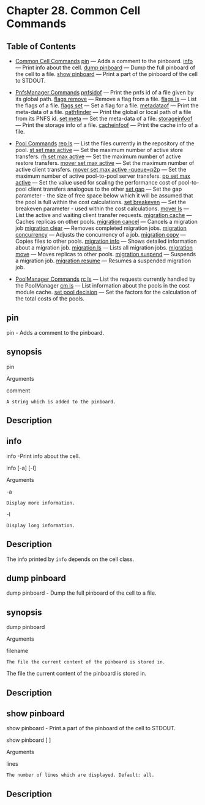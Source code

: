 Chapter 28. Common Cell Commands
=================================

Table of Contents
------------------
+ [Common Cell Commands](rf-cc-common.md)
[pin](rf-cc-common.md#pin) — Adds a comment to the pinboard.
[info](rf-cc-common.md#info) — Print info about the cell.
[dump pinboard](rf-cc-common.md#dump-inboard) — Dump the full pinboard of the cell to a file.
[show pinboard](rf-cc-common.md#show-pinboard) — Print a part of the pinboard of the cell to STDOUT.

+ [PnfsManager Commands](rf-cc-pnfsm.md)
[pnfsidof](rf-cc-pnfsm.md#pnfsidof)  — Print the pnfs id of a file given by its global path.
[flags remove](rf-cc-pnfsm.md#flags-remove)  — Remove a flag from a file.
[flags ls](rf-cc-pnfsm.md#flags-ls)  — List the flags of a file.
[flags set](rf-cc-pnfsm.md#flags-set) — Set a flag for a file.
[metadataof](rf-cc-pnfsm.md#metadata-of)  — Print the meta-data of a file.
[pathfinder](rf-cc-pnfsm.md#pathfinder)  — Print the global or local path of a file from its PNFS id.
[set meta](rf-cc-pnfsm.md#set-meta)  — Set the meta-data of a file.
[storageinfoof](rf-cc-pnfsm.md#storageinfoof)  — Print the storage info of a file.
[cacheinfoof](rf-cc-pnfsm.md#cacheinfoof)  — Print the cache info of a file.

+ [Pool Commands](rf-cc-pool.md)
[rep ls](rf-cc-pool.md#rep-ls) — List the files currently in the repository of the pool.
[st set max active](rf-cc-pool.md#st-set-max-active) — Set the maximum number of active store transfers.
[rh set max active](rf-cc-pool.md#rh-set-max-active) — Set the maximum number of active restore transfers.
[mover set max active](rf-cc-pool.md#mover-set-max-active) — Set the maximum number of active client transfers.
[mover set max active -queue=p2p](rf-cc-pool.md#mover-set-max-active-queuep2p) — Set the maximum number of active pool-to-pool server transfers.
[pp set max active](rf-cc-pool.md#pp-set-max-active) — Set the value used for scaling the performance cost of pool-to-pool client transfers analogous to the other
[set gap](rf-cc-pool.md#set-gap)    — Set the gap parameter - the size of free space below which it will be assumed that the pool is full within the cost calculations.
[set breakeven](rf-cc-pool.md#set-breakeven)   — Set the breakeven parameter - used within the cost calculations.
[mover ls](rf-cc-pool.md#mover-ls)    — List the active and waiting client transfer requests.
[migration cache](rf-cc-pool.md#migration-cache)    — Caches replicas on other pools.
[migration cancel](rf-cc-pool.md#migration-cancel)    — Cancels a migration job
[migration clear](rf-cc-pool.md#migration-clear)    — Removes completed migration jobs.
[migration concurrency](rf-cc-pool.md#migration-concurrency)   — Adjusts the concurrency of a job.
[migration copy](rf-cc-pool.md#migration-copy)    — Copies files to other pools.
[migration info](rf-cc-pool.md#migration-info)   — Shows detailed information about a migration job.
[migration ls](rf-cc-pool.md#migration-ls)   — Lists all migration jobs.
[migration move](rf-cc-pool.md#migration-move)   — Moves replicas to other pools.
[migration suspend](rf-cc-pool.md#migration-suspend)   — Suspends a migration job.
[migration resume](rf-cc-pool.md#migration-resume)   — Resumes a suspended migration job.

+ [PoolManager Commands](rf-cc-pm.md)
[rc ls](rf-cc-pm.md#rc-ls) — List the requests currently handled by the PoolManager
[cm ls](rf-cc-pm.md#cm-ls) — List information about the pools in the cost module cache.
[set pool decision](rf-cc-pm.md#set-pool-decision) — Set the factors for the calculation of the total costs of the pools.


pin
-----

pin - Adds a comment to the pinboard.

synopsis
---------

pin <comment>

Arguments

comment

    A string which is added to the pinboard.

Description
-----------

info
-----

info -Print info about the cell.

info [-a] [-l]

Arguments

-a

    Display more information.
-l

    Display long information.

Description
-----------

The info printed by `info` depends on the cell class.

dump pinboard
--------------

dump pinboard - Dump the full pinboard of the cell to a file.

synopsis
---------
dump pinboard <filename>

Arguments

filename

    The file the current content of the pinboard is stored in.
The file the current content of the pinboard is stored in.

Description
-----------

show pinboard
--------------

show pinboard - Print a part of the pinboard of the cell to STDOUT.

show pinboard [ <lines> ]

Arguments

lines

    The number of lines which are displayed. Default: all.

Description
-----------
